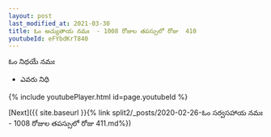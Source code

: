 ```yaml
---
layout: post
last_modified_at: 2021-03-30
title: ఓం అచ్యుతాయ నమః  - 1008 రోజుల తపస్సులో రోజు  410
youtubeId: eFYbdKrT840
---
```

 
 
 ఓం నిధయే నమః  
 
 -  ఎవరు నిధి 
 
  
 
  
 
 
 
 
 
 


{% include youtubePlayer.html id=page.youtubeId %}
 
[Next]({{ site.baseurl }}{% link  split2/_posts/2020-02-26-ఓం సర్వసహాయ నమః  - 1008 రోజుల తపస్సులో రోజు  411.md%})
 
